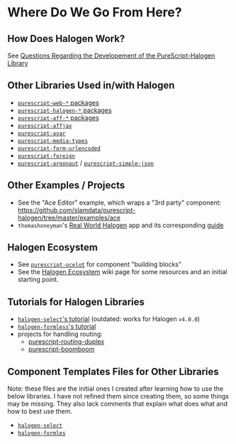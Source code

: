 # Where Do We Go From Here?

## How Does Halogen Work?

See [Questions Regarding the Developement of the PureScript-Halogen Library](https://discourse.purescript.org/t/questions-regarding-the-development-of-the-purescript-halogen-library/236)

## Other Libraries Used in/with Halogen

- [`purescript-web-*` packages](https://pursuit.purescript.org/search?q=purescript-web-)
- [`purescript-halogen-*` packages](https://pursuit.purescript.org/search?q=purescript-halogen-)
- [`purescript-aff-*` packages](https://pursuit.purescript.org/search?q=purescript-aff-)
- [`purescript-affjax`](https://pursuit.purescript.org/packages/purescript-affjax/)
- [`purescript-avar`](https://pursuit.purescript.org/packages/purescript-avar/)
- [`purescript-media-types`](https://pursuit.purescript.org/packages/purescript-media-types/)
- [`purescript-form-urlencoded`](https://pursuit.purescript.org/packages/purescript-form-urlencoded/)
- [`purescript-foreign`](https://pursuit.purescript.org/packages/purescript-foreign/)
- [`purescript-argonaut`](https://pursuit.purescript.org/packages/purescript-argonaut/) / [`purescript-simple-json`](https://pursuit.purescript.org/packages/purescript-simple-json/)

## Other Examples / Projects

- See the "Ace Editor" example, which wraps a "3rd party" component: https://github.com/slamdata/purescript-halogen/tree/master/examples/ace
- `thomashoneyman`'s [Real World Halogen](https://github.com/thomashoneyman/purescript-halogen-realworld/) app and its corresponding [guide](https://thomashoneyman.com/guides/real-world-halogen/)

## Halogen Ecosystem

- See [`purescript-ocelot`](https://github.com/citizennet/purescript-ocelot) for component "building blocks"
- See the [Halogen Ecosystem](https://github.com/slamdata/purescript-halogen/wiki/Halogen-Ecosystem) wiki page for some resources and an initial starting point.

## Tutorials for Halogen Libraries

- [`halogen-select`'s tutorial](https://citizennet.github.io/purescript-halogen-select/) (outdated: works for Halogen `v4.0.0`)
- [`halogen-formless`'s tutorial](https://github.com/thomashoneyman/purescript-halogen-formless)
- projects for handling routing:
    - [purescript-routing-duplex](https://github.com/natefaubion/purescript-routing-duplex)
    - [purescript-boomboom](https://github.com/paluh/purescript-boomboom)

## Component Templates Files for Other Libraries

Note: these files are the initial ones I created after learning how to use the below libraries. I have not refined them since creating them, so some things may be missing. They also lack comments that explain what does what and how to best use them.
- [`halogen-select`](https://github.com/JordanMartinez/purescript-halogen-select/commit/209a11194012753d99cedf9202077e2b2c2c728f)
- [`halogen-formles`](https://github.com/JordanMartinez/purescript-halogen-formless/commit/47f8ad7ca1c1eadec6223c9004d43ec38dc762a8)
